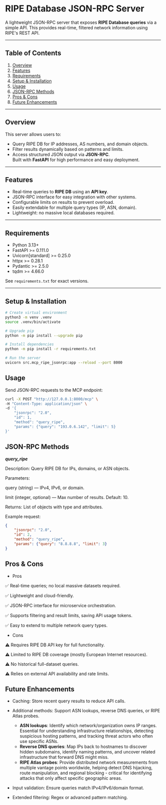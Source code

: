 # RIPE Database JSON-RPC Server

A lightweight JSON-RPC server that exposes **RIPE Database queries** via a simple API. This provides real-time, filtered network information using RIPE's REST API.

---

## Table of Contents

1. [Overview](#overview)  
2. [Features](#features)  
3. [Requirements](#requirements)  
4. [Setup & Installation](#setup--installation)  
5. [Usage](#usage)  
6. [JSON-RPC Methods](#json-rpc-methods)  
7. [Pros & Cons](#pros--cons)  
8. [Future Enhancements](#future-enhancements)

---

## Overview

This server allows users to:

- Query RIPE DB for IP addresses, AS numbers, and domain objects.  
- Filter results dynamically based on patterns and limits.  
- Access structured JSON output via **JSON-RPC**.  
Built with **FastAPI** for high performance and easy deployment.

---

## Features

- Real-time queries to **RIPE DB** using an **API key**.  
- JSON-RPC interface for easy integration with other systems.  
- Configurable limits on results to prevent overload.  
- Easily extendable for multiple query types (IP, ASN, domain).  
- Lightweight: no massive local databases required.  

---

## Requirements

- Python 3.13+
- FastAPI >= 0.111.0
- Uvicorn[standard] >= 0.25.0
- httpx >= 0.28.1
- Pydantic >= 2.5.0
- tqdm >= 4.66.0

See `requirements.txt` for exact versions.



---

## Setup & Installation

```bash
# Create virtual environment
python3 -m venv .venv
source .venv/bin/activate

# Upgrade pip
python -m pip install --upgrade pip

# Install dependencies
python -m pip install -r requirements.txt

# Run the server
uvicorn src.mcp_ripe_jsonrpc:app --reload --port 8000
```
## Usage


Send JSON-RPC requests to the MCP endpoint:
```bash
curl -X POST "http://127.0.0.1:8000/mcp" \
-H "Content-Type: application/json" \
-d '{
    "jsonrpc": "2.0",
    "id": 1,
    "method": "query_ripe",
    "params": {"query": "193.0.6.142", "limit": 5}
}'
```

## JSON-RPC Methods
***query_ripe***

Description: Query RIPE DB for IPs, domains, or ASN objects.

Parameters:

query (string) — IPv4, IPv6, or domain.

limit (integer, optional) — Max number of results. Default: 10.

Returns: List of objects with type and attributes.

Example request:
```json
{
    "jsonrpc": "2.0",
    "id": 2,
    "method": "query_ripe",
    "params": {"query": "8.8.8.8", "limit": 3}
}
```

## Pros & Cons
- Pros

✅ Real-time queries; no local massive datasets required.

✅ Lightweight and cloud-friendly.

✅ JSON-RPC interface for microservice orchestration.

✅ Supports filtering and result limits, saving API usage tokens.

✅ Easy to extend to multiple network query types.

- Cons

⚠ Requires RIPE DB API key for full functionality.

⚠ Limited to RIPE DB coverage (mostly European Internet resources).

⚠ No historical full-dataset queries.

⚠ Relies on external API availability and rate limits.

## Future Enhancements

- Caching: Store recent query results to reduce API calls.

- Additional methods: Support ASN lookups, reverse DNS queries, or RIPE Atlas probes.
  - **ASN lookups**: Identify which network/organization owns IP ranges. Essential for understanding infrastructure relationships, detecting suspicious hosting patterns, and tracking threat actors who often use specific ASNs.
  - **Reverse DNS queries**: Map IPs back to hostnames to discover hidden subdomains, identify naming patterns, and uncover related infrastructure that forward DNS might miss.
  - **RIPE Atlas probes**: Provide distributed network measurements from multiple vantage points worldwide, helping detect DNS hijacking, route manipulation, and regional blocking - critical for identifying attacks that only affect specific geographic areas.

- Input validation: Ensure queries match IPv4/IPv6/domain format.

- Extended filtering: Regex or advanced pattern matching.
